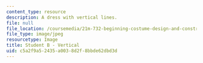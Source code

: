 ```yaml
---
content_type: resource
description: A dress with vertical lines.
file: null
file_location: /coursemedia/21m-732-beginning-costume-design-and-construction-fall-2008/c5a2f9a52435a0038d2f8bbde62dbd3d_vertical2.jpg
file_type: image/jpeg
resourcetype: Image
title: Student B - Vertical
uid: c5a2f9a5-2435-a003-8d2f-8bbde62dbd3d
---
```

